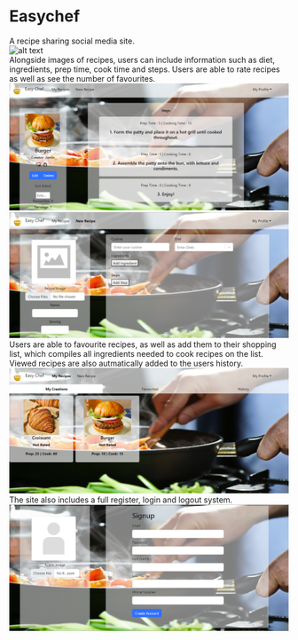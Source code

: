 # Easychef
A recipe sharing social media site.
<br>![alt text](screenshots/homepage.gif)
<br>Alongside images of recipes, users can include information such as diet, ingredients, prep time, cook time and steps. Users are able to rate recipes as well as see the number of favourites.
<br>![alt text](screenshots/recpage.png)
<br>![alt text](screenshots/newrecp.png)
<br>Users are able to favourite recipes, as well as add them to their shopping list, which compiles all ingredients needed to cook recipes on the list. Viewed recipes are also autmatically added to the users history.
<br>![alt text](screenshots/saved.png)
<br>The site also includes a full register, login and logout system.
<br>![alt text](screenshots/signup.png)


